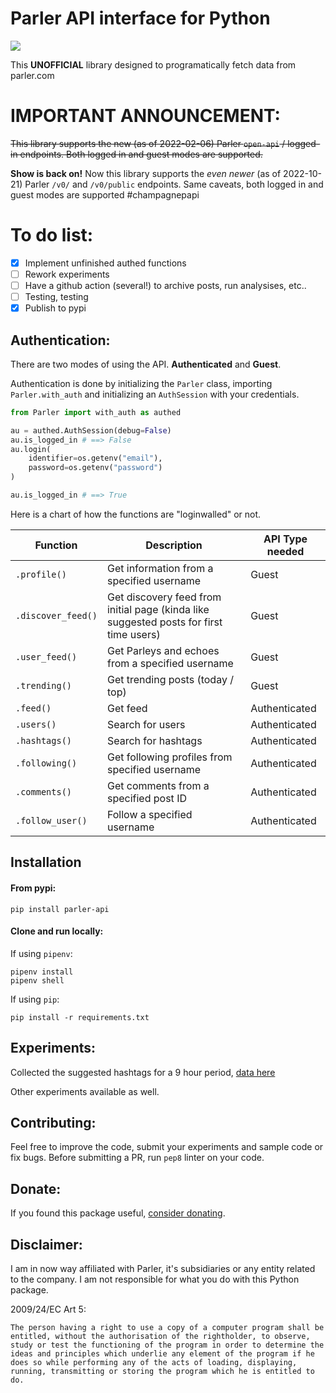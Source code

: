 # Parler API interface for Python

![](https://i.imgur.com/uPUw5p1.jpg)

This **UNOFFICIAL** library designed to programatically fetch data from parler.com

# IMPORTANT ANNOUNCEMENT:

~~This library supports the new (as of 2022-02-06) Parler `open-api` / logged-in endpoints. Both logged in and guest modes are supported.~~

**Show is back on!** Now this library supports the *even newer* (as of 2022-10-21) Parler `/v0/` and `/v0/public` endpoints. Same caveats, both logged in and guest modes are supported \#champagnepapi

# To do list:

- [X] Implement unfinished authed functions
- [ ] Rework experiments
- [ ] Have a github action (several!) to archive posts, run analysises, etc..
- [ ] Testing, testing
- [X] Publish to pypi

## Authentication:

There are two modes of using the API. **Authenticated** and **Guest**.

Authentication is done by initializing the `Parler` class, importing `Parler.with_auth` and initializing an `AuthSession` with your credentials.

```python
from Parler import with_auth as authed

au = authed.AuthSession(debug=False)
au.is_logged_in # ==> False
au.login(
	identifier=os.getenv("email"),
	password=os.getenv("password")
)

au.is_logged_in # ==> True
```

Here is a chart of how the functions are "loginwalled" or not.

| Function           | Description                                                                            | API Type needed |
|--------------------|----------------------------------------------------------------------------------------|-----------------|
| `.profile()`       | Get information from a specified username                                              | Guest           |
| `.discover_feed()` | Get discovery feed from initial page (kinda like suggested posts for first time users) | Guest           |
| `.user_feed()`     | Get Parleys and echoes from a specified username                                       | Guest           |
| `.trending()`      | Get trending posts (today / top)                                                       | Guest           |
| `.feed()`          | Get feed                                                                               | Authenticated   |
| `.users()`         | Search for users                                                                       | Authenticated   |
| `.hashtags()`      | Search for hashtags                                                                    | Authenticated   |
| `.following()`     | Get following profiles from specified username                                         | Authenticated   |
| `.comments()`      | Get comments from a specified post ID                                                  | Authenticated   |
| `.follow_user()`   | Follow a specified username                                                            | Authenticated   |

## Installation

#### From pypi:

```
pip install parler-api
```

#### Clone and run locally:

If using `pipenv`:

```
pipenv install
pipenv shell
```

If using `pip`:

```
pip install -r requirements.txt
```

## Experiments:

Collected the suggested hashtags for a 9 hour period, [data here](./sampledata/hashtags.csv)

Other experiments available as well.

## Contributing:

Feel free to improve the code, submit your experiments and sample code or fix bugs. Before submitting a PR, run `pep8` linter on your code.

## Donate:

If you found this package useful, [consider donating](https://paypal.me/konradit).

## Disclaimer:

I am in now way affiliated with Parler, it's subsidiaries or any entity related to the company. I am not responsible for what you do with this Python package.

2009/24/EC Art 5:

```
The person having a right to use a copy of a computer program shall be entitled, without the authorisation of the rightholder, to observe, study or test the functioning of the program in order to determine the ideas and principles which underlie any element of the program if he does so while performing any of the acts of loading, displaying, running, transmitting or storing the program which he is entitled to do.
```
